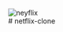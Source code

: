 <div style="display: inline_block"><br>
  <img align="center" alt="neyflix" src="https://cdn.discordapp.com/attachments/748681874733400198/952798833350422528/unknown.png">
</div>
# netflix-clone
